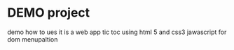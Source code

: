 # DEMO project

demo how to ues
it is a web app tic toc
using html 5 and css3 jawascript for dom menupaltion 


